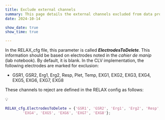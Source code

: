 ```yaml
---
title: Exclude external channels
summary: This page details the external channels excluded from data processing.
date: 2024-10-14

show_date: true
show_time: true

---
```

In the RELAX_cfg file, this parameter is called ***ElectrodesToDelete***. This information should be based on electrodes noted in the *cahier de manip* (lab notebook). By default, it is blank. In the CLV implementation, the following electrodes are marked for exclusion:

- GSR1, GSR2, Erg1, Erg2, Resp, Plet, Temp, EXG1, EXG2, EXG3, EXG4, EXG5, EXG6, EXG7, EXG8

These channels to reject are defined in the RELAX config as follows:

<aside>
💡

```matlab
RELAX_cfg.ElectrodesToDelete = {'GSR1', 'GSR2', 'Erg1', 'Erg2', 'Resp', 'Plet', 'Temp', 'EXG1','EXG2', 'EXG3',...
        'EXG4', 'EXG5', 'EXG6', 'EXG7', 'EXG8'};
```

</aside>